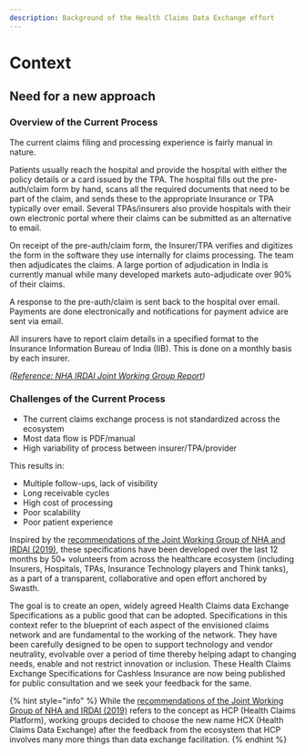 ```yaml
---
description: Background of the Health Claims Data Exchange effort
---
```


# Context

## Need for a new approach

### Overview of the Current Process

The current claims filing and processing experience is fairly manual in nature.

Patients usually reach the hospital and provide the hospital with either the policy details or a card issued by the TPA. The hospital fills out the pre-auth/claim form by hand, scans all the required documents that need to be part of the claim, and sends these to the appropriate Insurance or TPA typically over email. Several TPAs/insurers also provide hospitals with their own electronic portal where their claims can be submitted as an alternative to email.

On receipt of the pre-auth/claim form, the Insurer/TPA verifies and digitizes the form in the software they use internally for claims processing. The team then adjudicates the claims. A large portion of adjudication in India is currently manual while many developed markets auto-adjudicate over 90% of their claims.

A response to the pre-auth/claim is sent back to the hospital over email. Payments are done electronically and notifications for payment advice are sent via email.

All insurers have to report claim details in a specified format to the Insurance Information Bureau of India (IIB). This is done on a monthly basis by each insurer.

_(_[_Reference: NHA IRDAI Joint Working Group Report_](https://pmjay.gov.in/sites/default/files/2019-09/Sub%20Group%20on%20Common%20IT%20Infrastructure%20Report\_11-09-19.pdf)_)_

### Challenges of the Current Process

* The current claims exchange process is not standardized across the ecosystem
* Most data flow is PDF/manual
* High variability of process between insurer/TPA/provider

This results in:

* Multiple follow-ups, lack of visibility
* Long receivable cycles
* High cost of processing
* Poor scalability
* Poor patient experience

Inspired by the [recommendations of the Joint Working Group of NHA and IRDAI (2019)](https://pmjay.gov.in/sites/default/files/2019-09/Sub%20Group%20on%20Common%20IT%20Infrastructure%20Report\_11-09-19.pdf), these specifications have been developed over the last 12 months by 50+ volunteers from across the healthcare ecosystem (including Insurers, Hospitals, TPAs, Insurance Technology players and Think tanks), as a part of a transparent, collaborative and open effort anchored by Swasth.

The goal is to create an open, widely agreed Health Claims data Exchange Specifications as a public good that can be adopted. Specifications in this context refer to the blueprint of each aspect of the envisioned claims network and are fundamental to the working of the network. They have been carefully designed to be open to support technology and vendor neutrality, evolvable over a period of time thereby helping adapt to changing needs, enable and not restrict innovation or inclusion. These Health Claims Exchange Specifications for Cashless Insurance are now being published for public consultation and we seek your feedback for the same.

{% hint style="info" %}
While the [recommendations of the Joint Working Group of NHA and IRDAI (2019)](https://pmjay.gov.in/sites/default/files/2019-09/Sub%20Group%20on%20Common%20IT%20Infrastructure%20Report\_11-09-19.pdf) refers to the concept as HCP (Health Claims Platform), working groups decided to choose the new name HCX (Health Claims Data Exchange) after the feedback from the ecosystem that HCP involves many more things than data exchange facilitation.
{% endhint %}
